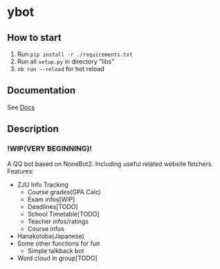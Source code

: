 # ybot

## How to start

1. Run `pip install -r ./requirements.txt`
2. Run all `setup.py` in directory "libs"
3. `nb run --reload` for hot reload

## Documentation

See [Docs](https://v2.nonebot.dev/)

## Description
### !WIP(VERY BEGINNING)!
A QQ bot based on NoneBot2. Including useful related website fetchers.   
Features:
+ ZJU Info Tracking
    + Course grades(GPA Calc)
    + Exam infos[WIP]
    + Deadlines[TODO]
    + School Timetable[TODO]
    + Teacher infos/ratings
    + Course infos
+ Hanakotoba(Japanese)
+ Some other functions for fun
    + Simple talkback bot 
+ Word cloud in group[TODO]